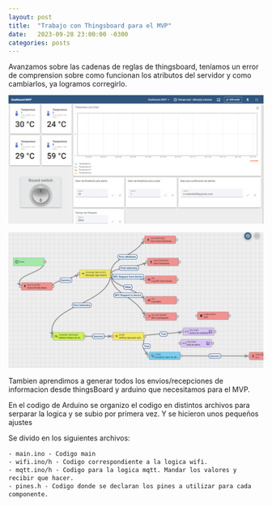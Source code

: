 ```yaml
---
layout: post
title:  "Trabajo con Thingsboard para el MVP"
date:   2023-09-28 23:00:00 -0300
categories: posts
---
```


Avanzamos sobre las cadenas de reglas de thingsboard, teníamos un error de comprension sobre como funcionan los atributos del servidor y como cambiarlos, ya logramos corregirlo.

![dashboard](https://raw.githubusercontent.com/SisCom-PI2-2023-2/proyecto-keep-it-cool/main/docs/_posts/img/Dashboard10_10_23.png)

![dashboard](https://raw.githubusercontent.com/SisCom-PI2-2023-2/proyecto-keep-it-cool/main/docs/_posts/img/RootChain10-10-23.png)

Tambien aprendimos a generar todos los envios/recepciones de informacion desde thingsBoard y arduino que necesitamos para el MVP.

En el codigo de Arduino se organizo el codigo en distintos archivos para serparar la logica y se subio por primera vez. Y se hicieron unos pequeños ajustes

  Se divido en los siguientes archivos:

    - main.ino - Codigo main
    - wifi.ino/h - Codigo correspondiente a la logica wifi.
    - mqtt.ino/h - Codigo para la logica mqtt. Mandar los valores y recibir que hacer.
    - pines.h - Codigo donde se declaran los pines a utilizar para cada componente.

    
